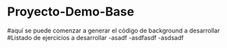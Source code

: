 # Proyecto-Demo-Base
#aquí se puede comenzar a generar el código de background a desarrollar
#Listado de ejercicios a desarrollar
-asadf
-asdfasdf
-asdsadf

